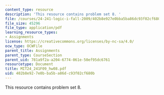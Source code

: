 ```yaml
---
content_type: resource
description: 'This resource contains problem set 8. '
file: /courses/24-241-logic-i-fall-2009/402b8e927e0bba5ba86dc93f02cf680b_MIT24_241F09_hw08.pdf
file_size: 45296
file_type: application/pdf
learning_resource_types:
- Assignments
license: https://creativecommons.org/licenses/by-nc-sa/4.0/
ocw_type: OCWFile
parent_title: Assignments
parent_type: CourseSection
parent_uid: 781a9f2a-a204-6774-061e-50ef95dc6761
resourcetype: Document
title: MIT24_241F09_hw08.pdf
uid: 402b8e92-7e0b-ba5b-a86d-c93f02cf680b
---
```

This resource contains problem set 8. 